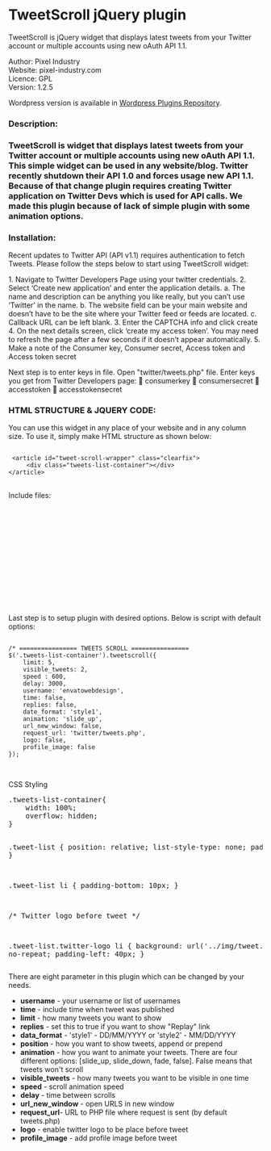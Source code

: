 TweetScroll jQuery plugin
===========================

TweetScroll is jQuery widget that displays latest tweets from your Twitter account or multiple accounts 
using new oAuth API 1.1. 

Author: Pixel Industry<br />
Website: pixel-industry.com<br />
Licence: GPL<br />
Version: 1.2.5

Wordpress version is available in [Wordpress Plugins Repository](http://wordpress.org/plugins/tweetscroll-widget/).

<h3>Description:<h3>
<p>
TweetScroll is widget that displays latest tweets from your Twitter account or multiple accounts using new 
oAuth API 1.1. This simple widget can be used in any website/blog. Twitter recently shutdown their API 1.0 
and forces usage new API 1.1. Because of that change plugin requires creating Twitter application on Twitter 
Devs which is used for API calls. We made this plugin because of lack of simple plugin with some animation options.</p>

<h3>Installation:</h3>
<p>
Recent updates to Twitter API (API v1.1) requires authentication to fetch Tweets. Please follow the steps below to start using TweetScroll widget:</p>
1. Navigate to Twitter Developers Page using your twitter credentials. 2. Select ‘Create new application’ and enter the application details.
a. The name and description can be anything you like really, but you can’t use ‘Twitter’ in the name.
b. The website field can be your main website and doesn’t have to be the site where your Twitter feed or feeds are located.
c. Callback URL can be left blank.
3. Enter the CAPTCHA info and click create
4. On the next details screen, click ‘create my access token’. You may need to refresh the page after a few seconds if it doesn’t appear automatically.
5. Make a note of the Consumer key, Consumer secret, Access token and Access token secret


Next step is to enter keys in file. Open "twitter/tweets.php" file. Enter keys you get from Twitter Developers page:
 consumerkey
 consumersecret
 accesstoken
 accesstokensecret

<h3>HTML STRUCTURE & JQUERY CODE:</h3>
<p>
You can use this widget in any place of your website and in any column size. To use it, 
simply make HTML structure as shown below: </p>
<pre>
<code>
 &#60;article id="tweet-scroll-wrapper" class="clearfix"&#62;
     &#60;div class="tweets-list-container"&#62;&#60;/div&#62;
&#60;/article&#62;
</code>
</pre>

<p>
Include files:<p>
<pre>
<code>
<!-- jQuery -->
<script src="http://code.jquery.com/jquery-1.11.0.min.js"></script>
<script src="http://code.jquery.com/jquery-migrate-1.2.1.min.js"></script>

<!-- TweetScroll Stylesheet -->
<link href="css/tweetscroll.css" media="all" rel="stylesheet" type="text/css"/>

<!-- TweetScroll Script -->
<script src="jquery.tweetscroll.js" type='text/javascript'></script>
</code>
</pre>
<p>
Last step is to setup plugin with desired options. Below is script with default options: </p>
<pre>
<code>
/* ================ TWEETS SCROLL ================ 
$('.tweets-list-container').tweetscroll({ 
    limit: 5,
    visible_tweets: 2,
    speed : 600,
    delay: 3000,
    username: 'envatowebdesign',
    time: false,
    replies: false,
    date_format: 'style1',
    animation: 'slide_up',
    url_new_window: false,
    request_url: 'twitter/tweets.php',
    logo: false,
    profile_image: false
});

</code>
</pre>

<p>CSS Styling</p>
<pre>
.tweets-list-container{
    width: 100%;
    overflow: hidden;
}

.tweet-list {
    position: relative;
    list-style-type: none;
    padding: 0;
}

.tweet-list li {
    padding-bottom: 10px;
}

/* Twitter logo before tweet */

.tweet-list.twitter-logo li {
    background: url('../img/tweet.png') no-repeat;
    padding-left: 40px;
}
</pre>

<p>
There are eight parameter in this plugin which can be changed by your needs.</p>
<ul>
<li><strong>username</strong> - your username or list of usernames</li>
<li><strong>time</strong> - include time when tweet was published</li>
<li><strong>limit</strong> - how many tweets you want to show</li>
<li><strong>replies</strong> - set this to true if you want to show "Replay" link</li>
<li><strong>data_format</strong> - 'style1' - DD/MM/YYYY or 'style2' - MM/DD/YYYY</li>
<li><strong>position</strong> - how you want to show tweets, append or prepend</li>
<li><strong>animation</strong> - how you want to animate your tweets. There are four different options: [slide_up, slide_down, fade, false]. False means that tweets won't scroll</li>
<li><strong>visible_tweets</strong> - how many tweets you want to be visible in one time</li>
<li><strong>speed</strong> - scroll animation speed</li>
<li><strong>delay</strong> - time between scrolls</li>
<li><strong>url_new_window</strong> - open URLS in new window</li>
<li><strong>request_url</strong>- URL to PHP file where request is sent (by default tweets.php)</li>
<li><strong>logo</strong> - enable twitter logo to be place before tweet</li>
<li><strong>profile_image</strong> - add profile image before tweet</li>
</ul>
